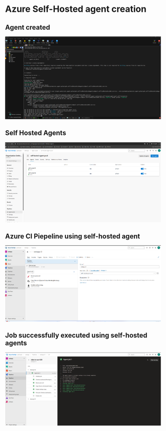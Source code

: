 # Azure Self-Hosted agent creation

## Agent created
![alt text](<images/Agents Created.png>)

## Self Hosted Agents
![alt text](images/Self-Hosted-Agents.png)

## Azure CI Piepeline using self-hosted agent
![alt text](<images/Azure CI Pipeline.png>)

## Job successfully executed using self-hosted agents
![alt text](<images/Job Success.png>)